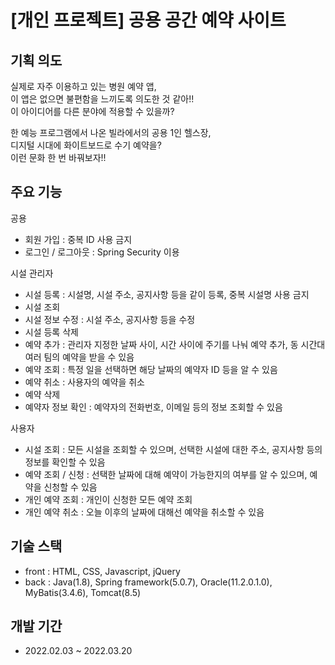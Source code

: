 # [개인 프로젝트] 공용 공간 예약 사이트

<h2> 기획 의도 </h2>

실제로 자주 이용하고 있는 병원 예약 앱, <br>
이 앱은 없으면 불편함을 느끼도록 의도한 것 같아!! <br>
이 아이디어를 다른 분야에 적용할 수 있을까? <br>

한 예능 프로그램에서 나온 빌라에서의 공용 1인 헬스장, <br>
디지털 시대에 화이트보드로 수기 예약을? <br>
이런 문화 한 번 바꿔보자!!

<h2> 주요 기능 </h2>

공용
* 회원 가입 : 중복 ID 사용 금지
* 로그인 / 로그아웃 : Spring Security 이용
  
시설 관리자
  * 시설 등록 : 시설명, 시설 주소, 공지사항 등을 같이 등록, 중복 시설명 사용 금지
  * 시설 조회
  * 시설 정보 수정 : 시설 주소, 공지사항 등을 수정
  * 시설 등록 삭제
  * 예약 추가 : 관리자 지정한 날짜 사이, 시간 사이에 주기를 나눠 예약 추가, 동 시간대 여러 팀의 예약을 받을 수 있음
  * 예약 조회 : 특정 일을 선택하면 해당 날짜의 예약자 ID 등을 알 수 있음
  * 예약 취소 : 사용자의 예약을 취소
  * 예약 삭제
  * 예약자 정보 확인 : 예약자의 전화번호, 이메일 등의 정보 조회할 수 있음
  

사용자
  * 시설 조회 : 모든 시설을 조회할 수 있으며, 선택한 시설에 대한 주소, 공지사항 등의 정보를 확인할 수 있음
  * 예약 조회 / 신청 : 선택한 날짜에 대해 예약이 가능한지의 여부를 알 수 있으며, 예약을 신청할 수 있음
  * 개인 예약 조회 : 개인이 신청한 모든 예약 조회
  * 개인 예약 취소 : 오늘 이후의 날짜에 대해선 예약을 취소할 수 있음
  
<h2> 기술 스택 </h2>

* front : HTML, CSS, Javascript, jQuery
* back : Java(1.8), Spring framework(5.0.7), Oracle(11.2.0.1.0), MyBatis(3.4.6), Tomcat(8.5)

<h2> 개발 기간 </h2>

* 2022.02.03 ~ 2022.03.20

